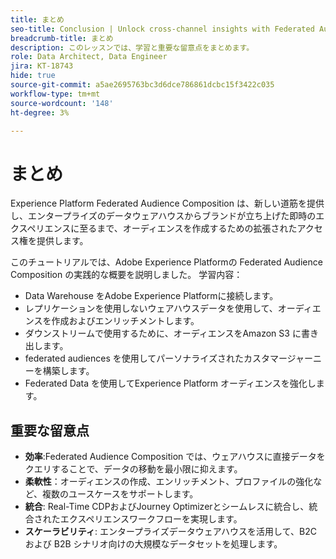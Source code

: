 ```yaml
---
title: まとめ
seo-title: Conclusion | Unlock cross-channel insights with Federated Audience Composition
breadcrumb-title: まとめ
description: このレッスンでは、学習と重要な留意点をまとめます。
role: Data Architect, Data Engineer
jira: KT-18743
hide: true
source-git-commit: a5ae2695763bc3d6dce786861dcbc15f3422c035
workflow-type: tm+mt
source-wordcount: '148'
ht-degree: 3%

---
```



# まとめ

Experience Platform Federated Audience Composition は、新しい道筋を提供し、エンタープライズのデータウェアハウスからブランドが立ち上げた即時のエクスペリエンスに至るまで、オーディエンスを作成するための拡張されたアクセス権を提供します。

このチュートリアルでは、Adobe Experience Platformの Federated Audience Composition の実践的な概要を説明しました。 学習内容：

- Data Warehouse をAdobe Experience Platformに接続します。
- レプリケーションを使用しないウェアハウスデータを使用して、オーディエンスを作成およびエンリッチメントします。
- ダウンストリームで使用するために、オーディエンスをAmazon S3 に書き出します。
- federated audiences を使用してパーソナライズされたカスタマージャーニーを構築します。
- Federated Data を使用してExperience Platform オーディエンスを強化します。

## 重要な留意点

- **効率**:Federated Audience Composition では、ウェアハウスに直接データをクエリすることで、データの移動を最小限に抑えます。
- **柔軟性**：オーディエンスの作成、エンリッチメント、プロファイルの強化など、複数のユースケースをサポートします。
- **統合**: Real-Time CDPおよびJourney Optimizerとシームレスに統合し、統合されたエクスペリエンスワークフローを実現します。
- **スケーラビリティ**: エンタープライズデータウェアハウスを活用して、B2C および B2B シナリオ向けの大規模なデータセットを処理します。
